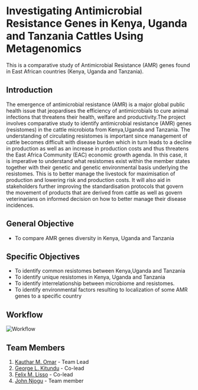 # Investigating Antimicrobial Resistance Genes in Kenya, Uganda and Tanzania Cattles Using Metagenomics

This is a comparative study of Antimicrobial Resistance (AMR) genes found in East African countries (Kenya, Uganda and Tanzania).

## Introduction

The emergence of antimicrobial resistance (AMR) is a major global public health issue that jeopardises the efficiency of antimicrobials to cure animal infections that threatens their health, welfare and productivity.The project involves comparative study to identify antimicrobial resistance (AMR) genes (resistomes) in the cattle microbiota from Kenya,Uganda and Tanzania. The understanding of circulating resistomes is important since management of cattle becomes difficult with disease burden which in turn leads to a decline in production as well as an increase in production costs and thus threatens the East Africa Community (EAC) economic growth agenda. In this case, it is imperative to understand what resistomes exist within the member states together with their genetic and genetic environmental basis underlying the resistomes. This is to better manage the livestock for maximisation of production and lowering risk and production costs. It will also aid in stakeholders further improving the standardisation protocols that govern the movement of products that are derived from cattle as well as govern veterinarians on informed decision on how to better manage their disease incidences.

## General Objective
- To compare AMR genes diversity in Kenya, Uganda and Tanzania

## Specific Objectives
- To identify common resistomes between Kenya,Uganda and Tanzania
- To identify unique resistomes in Kenya, Uganda and Tanzania
- To identify interrelationship between microbiome and resistomes.
- To identify environmental factors resulting to localization of some AMR genes to a specific country


## Workflow

![Workflow](https://user-images.githubusercontent.com/85280529/193458341-08624b89-e45a-43df-bbf4-9838ada0d620.png)

## Team Members
1. [Kauthar M. Omar](https://github.com/Kauthar-Omar) - Team Lead
2. [George L. Kitundu](https://github.com/EorgeKit) - Co-lead
3. [Felix M. Lisso](https://github.com/fetche-lab) - Co-lead
4. [John Njogu](https://github.com/jnnjogu) - Team member
